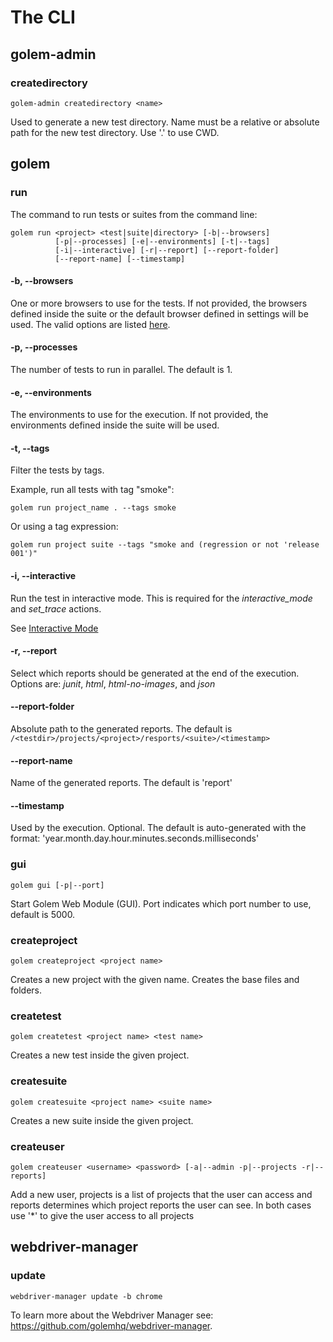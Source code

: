 The CLI
==================================================

## golem-admin

### createdirectory

```
golem-admin createdirectory <name>
```

Used to generate a new test directory.
Name must be a relative or absolute path for the new test directory. Use '.' to use CWD.

## golem

### run

The command to run tests or suites from the command line:

```
golem run <project> <test|suite|directory> [-b|--browsers]
          [-p|--processes] [-e|--environments] [-t|--tags]
          [-i|--interactive] [-r|--report] [--report-folder]
          [--report-name] [--timestamp] 
```

#### -b, \-\-browsers

One or more browsers to use for the tests.
If not provided, the browsers defined inside the suite or the default browser defined in settings will be used.
The valid options are listed [here](browsers.html#valid-options).

#### -p, \-\-processes

The number of tests to run in parallel. The default is 1.

#### -e, \-\-environments

The environments to use for the execution.
If not provided, the environments defined inside the suite will be used.

#### -t, \-\-tags

Filter the tests by tags.

Example, run all tests with tag "smoke":

```
golem run project_name . --tags smoke
```

Or using a tag expression:

```
golem run project suite --tags "smoke and (regression or not 'release 001')"
```

#### -i, \-\-interactive

Run the test in interactive mode.
This is required for the *interactive_mode* and *set_trace* actions.

See [Interactive Mode](interactive-mode.html)

#### -r, \-\-report

Select which reports should be generated at the end of the execution.
Options are: *junit*, *html*, *html-no-images*, and *json*

#### \-\-report-folder

Absolute path to the generated reports.
The default is ```/<testdir>/projects/<project>/resports/<suite>/<timestamp>```

#### \-\-report-name

Name of the generated reports. The default is 'report'

#### \-\-timestamp

Used by the execution. Optional. 
The default is auto-generated with the format: 'year.month.day.hour.minutes.seconds.milliseconds' 

### gui

```
golem gui [-p|--port]
```

Start Golem Web Module (GUI). Port indicates which port number to use, default is 5000.

### createproject

```
golem createproject <project name>
```

Creates a new project with the given name. Creates the base files and folders.

### createtest

```
golem createtest <project name> <test name>
```

Creates a new test inside the given project.

### createsuite

```
golem createsuite <project name> <suite name>
```

Creates a new suite inside the given project.

### createuser

```
golem createuser <username> <password> [-a|--admin -p|--projects -r|--reports]
```

Add a new user, projects is a list of projects that the user can access and reports determines which project reports the user can see.
In both cases use '*' to give the user access to all projects

## webdriver-manager

### update

```
webdriver-manager update -b chrome
```

To learn more about the Webdriver Manager see: <https://github.com/golemhq/webdriver-manager>.
